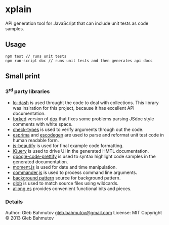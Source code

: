 # xplain

API generation tool for JavaScript that can include unit
tests as code samples.

## Usage

    npm test // runs unit tests
    npm run-script doc // runs unit tests and then generates api docs

## Small print

### 3<sup>rd</sup> party libraries

* [lo-dash](https://github.com/bestiejs/lodash) is used throught the code to deal with collections. This library was insiration for this project, because it has excellent API documentation.
* [forked](https://github.com/bahmutov/dox) version of [dox](https://github.com/visionmedia/dox) that fixes some problems parsing JSdoc style comments
with white space.
* [check-types](https://github.com/philbooth/check-types.js) is used to verify arguments through out the code.
* [esprima](https://github.com/ariya/esprima) and [escodegen](https://github.com/Constellation/escodegen) are used to parse and reformat unit test code in human readable form.
* [js-beautify](https://github.com/einars/js-beautify) is used for final example code formatting.
* [jQuery](https://github.com/jquery/jquery) is used to drive UI in the generated HMTL documentation.
* [google-code-prettify](https://google-code-prettify.googlecode.com) is used to syntax highlight code samples in the generated documentation.
* [moment.js](http://momentjs.com/) is used for date and time manipulation.
* [commander.js](https://github.com/visionmedia/commander.js/) is used to process command line arguments.
* [background pattern](http://subtlepatterns.com/) source for background pattern.
* [glob](https://github.com/isaacs/node-glob) is used to match source files using wildcards.
* [allong.es](http://allong.es/) provides convenient functional bits and pieces.

### Details
Author: Gleb Bahmutov <gleb.bahmutov@gmail.com>
License: MIT
Copyright &copy; 2013 Gleb Bahmutov